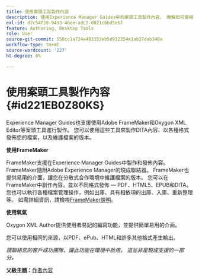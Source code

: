 ```yaml
---
title: 使用案頭工具製作內容
description: 使用Experience Manager Guides中的案頭工具製作內容。 瞭解如何使用Adobe FrameMaker和Oxygon XML編輯器來製作和發佈DITA內容。
exl-id: d2c54f28-9433-46ee-adc2-d021c6bd5eb7
feature: Authoring, Desktop Tools
role: User
source-git-commit: 558cc1a724a483353eb5d912354e1ab37dab348a
workflow-type: tm+mt
source-wordcount: '227'
ht-degree: 0%

---
```


# 使用案頭工具製作內容 {#id221EB0Z80KS}

Experience Manager Guides也支援使用Adobe FrameMaker和Oxygon XML Editor等案頭工具進行製作。 您可以使用這些工具來製作DITA內容、以各種格式發佈您的檔案，以及維護檔案的版本。

**使用FrameMaker**

FrameMaker支援在Experience Manager Guides中製作和發佈內容。 FrameMaker隨附Adobe Experience Manager的現成聯結器。 FrameMaker也提供易用的介面，讓您在分散式合作環境中維護檔案的版本。 您可以在FrameMaker中創作內容，並以不同格式發佈 — PDF、HTML5、EPUB和DITA。 您也可以執行各種檔案管理操作，例如出庫、具有相依項的出庫、入庫、重新整理等。 如需詳細資訊，請檢視[FrameMaker說明](https://help.adobe.com/en_US/framemaker/using/index.html)。

**使用氧氣**

Oxygon XML Author提供使用者易記的編寫功能，並提供簡單易用的介面。

您可以使用相同的來源，以PDF、ePub、HTML和許多其他格式產生輸出。

*請聯絡您的客戶成功團隊，讓此功能在環境中啟用。 這並非是現成支援的一部分。*

**父級主題：**&#x200B;[&#x200B;作者內容](authoring-content.md)
